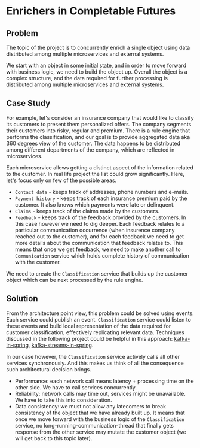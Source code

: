 # Enrichers in Completable Futures

## Problem

The topic of the project is to concurrently enrich a single object using data distributed among multiple microservices and external systems. 

We start with an object in some initial state, and in order to move forward with business logic, we need to build the object up. Overall the object is a complex structure, and the data required for further processing is distributed among multiple microservices and external systems.

## Case Study

For example, let's consider an insurance company that would like to classify its customers to present them personalized offers. The company segments their customers into risky, regular and premium. There is a rule engine that performs the classification, and our goal is to provide aggregated data aka 360 degrees view of the customer. The data happens to be distributed among different departments of the company, which are reflected in microservices.

Each microservice allows getting a distinct aspect of the information related to the customer. In real life project the list could grow significantly. Here, let's focus only on few of the possible areas.

- `Contact data` - keeps track of addresses, phone numbers and e-mails.
- `Payment history` - keeps track of each insurance premium paid by the customer. It also knows which payments were late or delinquent. 
- `Claims` - keeps track of the claims made by the customers.
- `Feedback` - keeps track of the feedback provided by the customers. In this case however we need to dig deeper. Each feedback relates to a particular communication occurrence (when insurence company reached out to the customer), and for each feedback we need to get more details about the communication that feedback relates to. This means that once we get feedback, we need to make another call to `Communication` service which holds complete history of communication with the customer.

We need to create the `Classification` service that builds up the customer object which can be next processed by the rule engine.

## Solution

From the architecture point view, this problem could be solved using events. Each service could publish an event. `Classification` service could listen to these events and build local representation of the data required for customer classification, effectively replicating relevant data. Techniques discussed in the following project could be helpful in this approach: [kafka-in-spring](https://github.com/bkaminnski/kafka-in-spring), [kafka-streams-in-spring](https://github.com/bkaminnski/kafka-streams-in-spring).

In our case however, the `Classification` service actively calls all other services synchronously. And this makes us think of all the consequence such architectural decision brings.

- Performance: each network call means latency + processing time on the other side. We have to call services concurrently.
- Reliability: network calls may time out, services might be unavailable. We have to take this into consideration.
- Data consistency: we must not allow any latecomers to break consistency of the object that we have already built up. It means that once we move forward with the business logic of the `Classification` service, no long-running-communication-thread that finally gets response from the other service may mutate the customer object (we will get back to this topic later).

